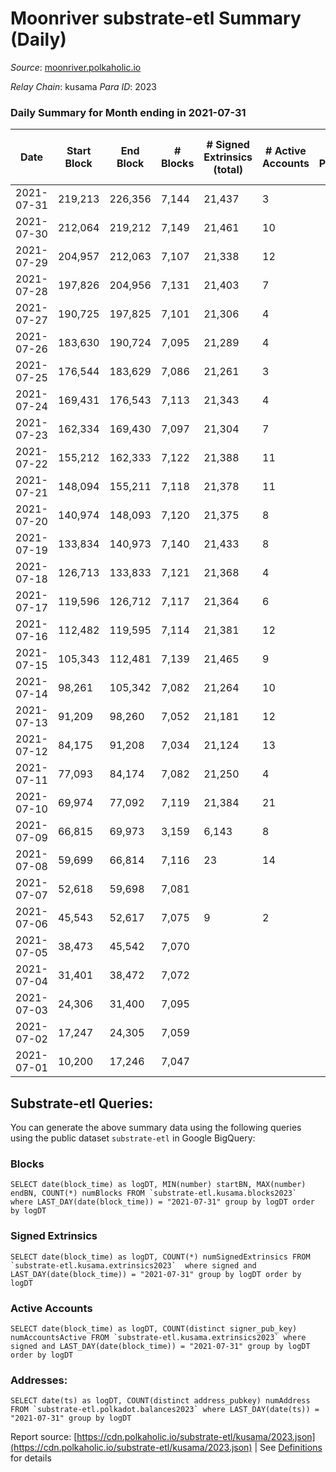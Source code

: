 # Moonriver substrate-etl Summary (Daily)

_Source_: [moonriver.polkaholic.io](https://moonriver.polkaholic.io)

*Relay Chain*: kusama
*Para ID*: 2023



### Daily Summary for Month ending in 2021-07-31


| Date | Start Block | End Block | # Blocks | # Signed Extrinsics (total) | # Active Accounts | # Passive | # New | # Addresses with Balances | # Events | # Transfers | # XCM Transfers In | # XCM Transfers Out |
| ---- | ----------- | --------- | -------- | --------------------------- | ----------------- | --------- | ----- | ------------------------- | -------- | ----------- | ------------------ | ------------------- |
| 2021-07-31 | 219,213 | 226,356 | 7,144  | 21,437 | 3 |  |  | 120 | 23,656 |   |   |   |
| 2021-07-30 | 212,064 | 219,212 | 7,149  | 21,461 | 10 |  |  |  | 23,698 |   |   |   |
| 2021-07-29 | 204,957 | 212,063 | 7,107  | 21,338 | 12 |  |  |  | 23,508 |   |   |   |
| 2021-07-28 | 197,826 | 204,956 | 7,131  | 21,403 | 7 |  |  |  | 23,674 |   |   |   |
| 2021-07-27 | 190,725 | 197,825 | 7,101  | 21,306 | 4 |  |  |  | 23,583 |   |   |   |
| 2021-07-26 | 183,630 | 190,724 | 7,095  | 21,289 | 4 |  |  |  | 23,454 |   |   |   |
| 2021-07-25 | 176,544 | 183,629 | 7,086  | 21,261 | 3 |  |  |  | 23,506 |   |   |   |
| 2021-07-24 | 169,431 | 176,543 | 7,113  | 21,343 | 4 |  |  |  | 23,602 |   |   |   |
| 2021-07-23 | 162,334 | 169,430 | 7,097  | 21,304 | 7 |  |  |  | 23,455 |   |   |   |
| 2021-07-22 | 155,212 | 162,333 | 7,122  | 21,388 | 11 |  |  |  | 23,612 |   |   |   |
| 2021-07-21 | 148,094 | 155,211 | 7,118  | 21,378 | 11 |  |  |  | 23,590 | 3 ($186,317.19) |   |   |
| 2021-07-20 | 140,974 | 148,093 | 7,120  | 21,375 | 8 |  |  |  | 23,438 |   |   |   |
| 2021-07-19 | 133,834 | 140,973 | 7,140  | 21,433 | 8 |  |  |  | 23,304 |   |   |   |
| 2021-07-18 | 126,713 | 133,833 | 7,121  | 21,368 | 4 |  |  |  | 23,208 |   |   |   |
| 2021-07-17 | 119,596 | 126,712 | 7,117  | 21,364 | 6 |  |  |  | 23,211 |   |   |   |
| 2021-07-16 | 112,482 | 119,595 | 7,114  | 21,381 | 12 |  |  |  | 22,801 | 8 ($978,543.92) |   |   |
| 2021-07-15 | 105,343 | 112,481 | 7,139  | 21,465 | 9 |  |  |  | 23,004 |   |   |   |
| 2021-07-14 | 98,261 | 105,342 | 7,082  | 21,264 | 10 |  |  |  | 22,549 |   |   |   |
| 2021-07-13 | 91,209 | 98,260 | 7,052  | 21,181 | 12 |  |  |  | 22,235 | 6 ($372,634.37) |   |   |
| 2021-07-12 | 84,175 | 91,208 | 7,034  | 21,124 | 13 |  |  |  | 21,920 | 8 ($496,845.83) |   |   |
| 2021-07-11 | 77,093 | 84,174 | 7,082  | 21,250 | 4 |  |  |  | 21,969 |   |   |   |
| 2021-07-10 | 69,974 | 77,092 | 7,119  | 21,384 | 21 |  |  |  | 21,927 | 5 ($7,573.87) |   |   |
| 2021-07-09 | 66,815 | 69,973 | 3,159  | 6,143 | 8 |  |  |  | 9,830 | 8 ($248,422.91) |   |   |
| 2021-07-08 | 59,699 | 66,814 | 7,116  | 23 | 14 |  |  |  | 21,914 | 28 ($192,376.28) |   |   |
| 2021-07-07 | 52,618 | 59,698 | 7,081  |  |  |  |  |  | 21,657 |   |   |   |
| 2021-07-06 | 45,543 | 52,617 | 7,075  | 9 | 2 |  |  |  | 21,679 |   |   |   |
| 2021-07-05 | 38,473 | 45,542 | 7,070  |  |  |  |  |  | 21,623 |   |   |   |
| 2021-07-04 | 31,401 | 38,472 | 7,072  |  |  |  |  |  | 21,647 |   |   |   |
| 2021-07-03 | 24,306 | 31,400 | 7,095  |  |  |  |  |  | 21,696 |   |   |   |
| 2021-07-02 | 17,247 | 24,305 | 7,059  |  |  |  |  |  | 21,604 |   |   |   |
| 2021-07-01 | 10,200 | 17,246 | 7,047  |  |  |  |  |  | 21,566 |   |   |   |

## Substrate-etl Queries:
You can generate the above summary data using the following queries using the public dataset `substrate-etl` in Google BigQuery:


### Blocks
```
SELECT date(block_time) as logDT, MIN(number) startBN, MAX(number) endBN, COUNT(*) numBlocks FROM `substrate-etl.kusama.blocks2023`  where LAST_DAY(date(block_time)) = "2021-07-31" group by logDT order by logDT
```


### Signed Extrinsics
```
SELECT date(block_time) as logDT, COUNT(*) numSignedExtrinsics FROM `substrate-etl.kusama.extrinsics2023`  where signed and LAST_DAY(date(block_time)) = "2021-07-31" group by logDT order by logDT
```


### Active Accounts
```
SELECT date(block_time) as logDT, COUNT(distinct signer_pub_key) numAccountsActive FROM `substrate-etl.kusama.extrinsics2023` where signed and LAST_DAY(date(block_time)) = "2021-07-31" group by logDT order by logDT
```


### Addresses:
```
SELECT date(ts) as logDT, COUNT(distinct address_pubkey) numAddress FROM `substrate-etl.polkadot.balances2023` where LAST_DAY(date(ts)) = "2021-07-31" group by logDT
```



Report source: [https://cdn.polkaholic.io/substrate-etl/kusama/2023.json](https://cdn.polkaholic.io/substrate-etl/kusama/2023.json) | See [Definitions](/DEFINITIONS.md) for details
